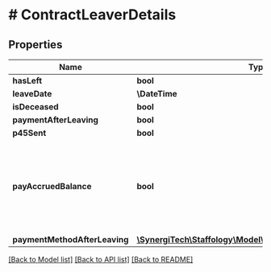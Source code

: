 # # ContractLeaverDetails

## Properties

Name | Type | Description | Notes
------------ | ------------- | ------------- | -------------
**hasLeft** | **bool** |  | [optional]
**leaveDate** | **\DateTime** |  | [optional]
**isDeceased** | **bool** |  | [optional]
**paymentAfterLeaving** | **bool** |  | [optional]
**p45Sent** | **bool** |  | [optional]
**payAccruedBalance** | **bool** | If set to true then new PayLine will be added into the PayRunEntry to pay the accrued balance | [optional]
**paymentMethodAfterLeaving** | [**\SynergiTech\Staffology\Model\PaymentMethodAfterLeaving**](PaymentMethodAfterLeaving.md) |  | [optional]

[[Back to Model list]](../../README.md#models) [[Back to API list]](../../README.md#endpoints) [[Back to README]](../../README.md)
